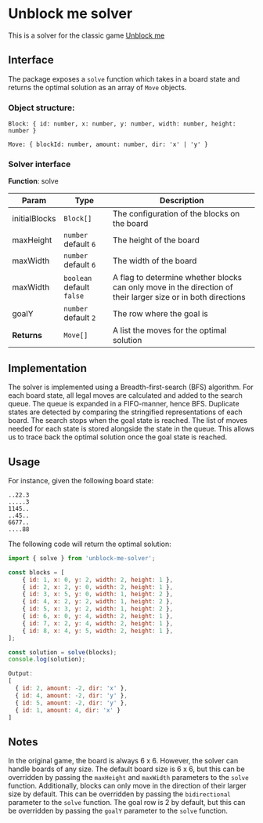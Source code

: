 # Unblock me solver

This is a solver for the classic game [Unblock me](https://play.google.com/store/apps/details?id=com.kiragames.unblockmefree&hl=en&gl=US)

## Interface

The package exposes a `solve` function which takes in a board state and returns the optimal solution as an array of `Move` objects.

### Object structure: 

`Block: { id: number, x: number, y: number, width: number, height: number }`

`Move: { blockId: number, amount: number, dir: 'x' | 'y' }`

### Solver interface

**Function**: solve

| Param          | Type                       | Description                                  |
| -------------- | -------------------------- | -------------------------------------------- |
| initialBlocks  | `Block[]`                  | The configuration of the blocks on the board |
| maxHeight      | `number` default `6`       | The height of the board                      |
| maxWidth       | `number` default `6`       | The width of the board                       |
| maxWidth       | `boolean` default `false`  | A flag to determine whether blocks can only move in the direction of their larger size or in both directions                                         |
| goalY          | `number` default `2`       | The row where the goal is                    |
| **Returns**    | `Move[]`                   | A list the moves for the optimal solution    |

## Implementation

The solver is implemented using a Breadth-first-search (BFS) algorithm. For each board state, all legal moves are calculated and added to the search queue. The queue is expanded in a FIFO-manner, hence BFS. Duplicate states are detected by comparing the stringified representations of each board. The search stops when the goal state is reached. The list of moves needed for each state is stored alongside the state in the queue. This allows us to trace back the optimal solution once the goal state is reached.


## Usage

For instance, given the following board state:
```
..22.3
.....3
1145..
..45..
6677..
....88
```

The following code will return the optimal solution:
```javascript
import { solve } from 'unblock-me-solver';

const blocks = [
    { id: 1, x: 0, y: 2, width: 2, height: 1 },
    { id: 2, x: 2, y: 0, width: 2, height: 1 },
    { id: 3, x: 5, y: 0, width: 1, height: 2 },
    { id: 4, x: 2, y: 2, width: 1, height: 2 },
    { id: 5, x: 3, y: 2, width: 1, height: 2 },
    { id: 6, x: 0, y: 4, width: 2, height: 1 },
    { id: 7, x: 2, y: 4, width: 2, height: 1 },
    { id: 8, x: 4, y: 5, width: 2, height: 1 },
];

const solution = solve(blocks);
console.log(solution);
```

```javascript
Output:
[
  { id: 2, amount: -2, dir: 'x' },
  { id: 4, amount: -2, dir: 'y' },
  { id: 5, amount: -2, dir: 'y' },
  { id: 1, amount: 4, dir: 'x' }
]
```

## Notes

In the original game, the board is always 6 x 6. However, the solver can handle boards of any size. The default board size is 6 x 6, but this can be overridden by passing the `maxHeight` and `maxWidth` parameters to the `solve` function. Additionally, blocks can only move in the direction of their larger size by default. This can be overridden by passing the `bidirectional` parameter to the `solve` function. The goal row is 2 by default, but this can be overridden by passing the `goalY` parameter to the `solve` function.
